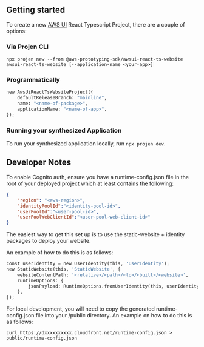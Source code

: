 ## Getting started

To create a new [AWS UI](https://github.com/aws/awsui-documentation) React Typescript Project, there are a couple of options:

### Via Projen CLI

```
npx projen new --from @aws-prototyping-sdk/awsui-react-ts-website awsui-react-ts-website [--application-name <your-app>]
```

### Programmatically

```python
new AwsUiReactTsWebsiteProject({
    defaultReleaseBranch: "mainline",
    name: "<name-of-package>",
    applicationName: "<name-of-app>",
});
```

### Running your synthesized Application

To run your synthesized application locally, run `npx projen dev`.

## Developer Notes

To enable Cognito auth, ensure you have a runtime-config.json file in the root of your deployed project which at least contains the following:

```json
{
    "region": "<aws-region>",
    "identityPoolId":"<identity-pool-id>",
    "userPoolId":"<user-pool-id>",
    "userPoolWebClientId":"<user-pool-web-client-id>"
}
```

The easiest way to get this set up is to use the static-website + identity packages to deploy your website.

An example of how to do this is as follows:

```python
const userIdentity = new UserIdentity(this, 'UserIdentity');
new StaticWebsite(this, 'StaticWebsite', {
    websiteContentPath: '<relative>/<path>/<to>/<built>/<website>',
    runtimeOptions: {
        jsonPayload: RuntimeOptions.fromUserIdentity(this, userIdentity)
    },
});
```

For local development, you will need to copy the generated runtime-config.json file into your /public directory. An example on how to do this is as follows:

```
curl https://dxxxxxxxxxx.cloudfront.net/runtime-config.json > public/runtime-config.json
```
